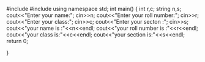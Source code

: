 #include<iostream>
#include <string>
using namespace std;
int main()
{
	int  r,c;
	string n,s;
	cout<<"Enter your name:";
	cin>>n;
	cout<<"Enter your roll number:";
	cin>>r;
	cout<<"Enter your class:";
	cin>>c;
	cout<<"Enter your secton :";
	cin>>s;
	cout<<"your name is :"<<n<<endl;
	cout<<"your roll number is :"<<r<<endl;
	cout<<"your class is:"<<c<<endl;
	cout<<"your section is:"<<s<<endl;
	return 0;

	
}
